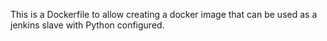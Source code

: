 This is a Dockerfile to allow creating a docker image that can be used as a jenkins slave with Python configured.
